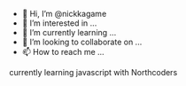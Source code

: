 - 👋 Hi, I’m @nickkagame
- 👀 I’m interested in ...
- 🌱 I’m currently learning ...
- 💞️ I’m looking to collaborate on ...
- 📫 How to reach me ...

<!---
nickkagame/nickkagame is a ✨ special ✨ repository because its `README.md` (this file) appears on your GitHub profile.
You can click the Preview link to take a look at your changes.
--->
currently learning javascript with Northcoders
